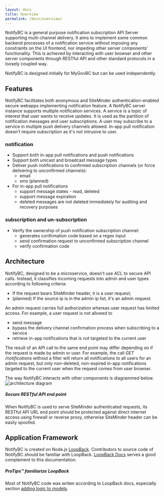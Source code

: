 ```yaml
---
layout: docs
title: Overview
permalink: /docs/overview/
---
```


NotifyBC is a general purpose notification subscription API Server supporting multi-channel delivery. It aims to implement some common backend processes of a notification service without imposing any constraints on the UI frontend, nor impeding other server components' functionality. This is achieved by interacting with user browser and other server components through RESTful API and other standard protocols in a loosely coupled way.

NotifyBC is designed initially for MyGovBC but can be used independently.

## Features
NotifyBC facilitates both anonymous and SiteMinder authentication-enabled secure webapps implementing notification feature. A NotifyBC server instance supports multiple notification services.  A service is a topic of interest that user wants to receive updates. It is used as the partition of notification messages and user subscriptions. A user may subscribe to a service in multiple push delivery channels allowed. In-app pull notification doesn't require subscription as it's not intrusive to user.

### notification
* Support both in-app pull notifications and push notifications
* Support both unicast and broadcast message types
* Deliver push notifications to confirmed subscription channels (or force delivering to unconfirmed channels):
  * email
  * sms (planned)
* For in-app pull notifications
  * support message states - read, deleted
  * support message expiration
  * deleted messages are not deleted immediately for auditing and recovery purposes
 
### subscription and un-subscription
* Verify the ownership of push notification subscription channel:
  * generates confirmation code based on a regex input
  * send confirmation request to unconfirmed subscription channel
  * verify confirmation code

## Architecture

NotifyBC, designed to be a microservice, doesn't use ACL to secure API calls. Instead, it classifies incoming requests into admin and user types according to following criteria:

* If the request bears SiteMinder header, it is a user request;
* (planned) If the source ip is in the admin ip list, it's an admin request.  

An admin request carries full authorization whereas user request has limited access. For example, a user request is not allowed to 

* send message 
* bypass the delivery channel confirmation process when subscribing to a service
* retrieve in-app notifications that is not targeted to the current user

The result of an API call to the same end point may differ depending on if the request is made by admin or user. For example, the call *GET /notifications* without a filter will return all notifications to all users for an admin request, but only non-deleted, non-expired in-app notifications targeted to the current user when the request comes from user browser.

The way NotifyBC interacts with other components is diagrammed below.
![architecture diagram]({{site.baseurl}}/img/architecture.png)

<div class="note warning">
  <h5>Secure RESTful API end point</h5>
  <p>When NotifyBC is used to serve SiteMinder authenticated requests, its RESTful API URL end point should be protected against direct internet access using firewall or reverse proxy, otherwise SiteMinder header can be easily spoofed.</p>
</div>

## Application Framework
NotifyBC is created on Node.js [LoopBack](https://loopback.io/). Contributors to source code of NotifyBC should be familiar with LoopBack. [LoopBack Docs](https://docs.strongloop.com/display/public/LB/LoopBack) serves a good complement to this documentation.

<div class="note">
  <h5>ProTips™ familiarize LoopBack</h5>
  <p>Most of NotifyBC code was writen according to LoopBack docs, especially section <a href="https://docs.strongloop.com/display/public/LB/Adding+logic+to+models">adding logic to models</a>.</p>
</div>
